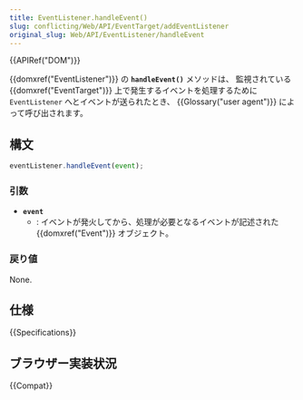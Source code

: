 ```yaml
---
title: EventListener.handleEvent()
slug: conflicting/Web/API/EventTarget/addEventListener
original_slug: Web/API/EventListener/handleEvent
---
```


{{APIRef("DOM")}}

{{domxref("EventListener")}} の **`handleEvent()`** メソッドは、
監視されている {{domxref("EventTarget")}} 上で発生するイベントを処理するために
`EventListener` へとイベントが送られたとき、 {{Glossary("user agent")}} によって呼び出されます。

## 構文

```js
eventListener.handleEvent(event);
```

### 引数

- **`event`**
  - : イベントが発火してから、処理が必要となるイベントが記述された {{domxref("Event")}} オブジェクト。

### 戻り値

None.

## 仕様

{{Specifications}}

## ブラウザー実装状況

{{Compat}}
